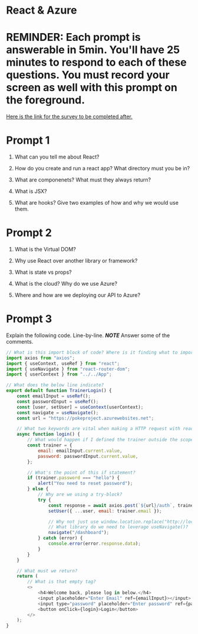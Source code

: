 # React & Azure

# REMINDER: Each prompt is answerable in 5min. You'll have 25 minutes to respond to each of these questions. You must record your screen as well with this prompt on the foreground.

[Here is the link for the survey to be completed after.](https://forms.office.com/r/2ty04ksdbs)

# Prompt 1

1. What can you tell me about React?

2. How do you create and run a react app? What directory must you be in?

3. What are componenets? What must they always return?

4. What is JSX?

5. What are hooks? Give two examples of how and why we would use them.

# Prompt 2

1. What is the Virtual DOM?

2. Why use React over another library or framework?

3. What is state vs props?

4. What is the cloud? Why do we use Azure?

5. Where and how are we deploying our API to Azure?

# Prompt 3

Explain the following code. Line-by-line. **_NOTE_** Answer some of the comments.

```javascript
// What is this import block of code? Where is it finding what to import?
import axios from "axios";
import { useContext, useRef } from "react";
import { useNavigate } from "react-router-dom";
import { userContext } from "../../App";

// What does the below line indicate?
export default function TrainerLogin() {
    const emailInput = useRef();
    const passwordInput = useRef();
    const [user, setUser] = useContext(userContext);
    const navigate = useNavigate();
    const url = "https://pokeproject.azurewebsites.net";

    // What two keywords are vital when making a HTTP request with react? Is there any alternative?
    async function login() {
        // What would happen if I defined the trainer outside the scope of this login function?
        const trainer = {
            email: emailInput.current.value,
            password: passwordInput.current.value,
        };

        // What's the point of this if statement?
        if (trainer.password === "hello") {
            alert("You need to reset password");
        } else {
            // Why are we using a try-block?
            try {
                const response = await axios.post(`${url}/auth`, trainer);
                setUser({ ...user, email: trainer.email });

                // Why not just use window.location.replace("http://localhost:3000/dashboard") ?
                // What library do we need to leverage useNavigate()?
                navigate("/dashboard");
            } catch (error) {
                console.error(error.response.data);
            }
        }
    }

    // What must we return?
    return (
        // What is that empty tag?
        <>
            <h4>Welcome back, please log in below.</h4>
            <input placeholder="Enter Email" ref={emailInput}></input>
            <input type="password" placeholder="Enter password" ref={passwordInput}></input>
            <button onClick={login}>Login</button>
        </>
    );
}
```
